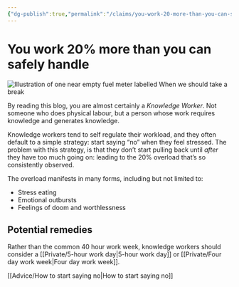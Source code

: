 ```yaml
---
{"dg-publish":true,"permalink":"/claims/you-work-20-more-than-you-can-safely-handle/","tags":["claim,🌲,🌱"]}
---
```



# You work 20% more than you can safely handle

![Illustration of one near empty fuel meter labelled When we should take a break](/img/user/Vaults/quartz/content/notes/images/liz-and-mollie-rest.jpg)

By reading this blog, you are almost certainly a *Knowledge Worker*. Not someone who does physical labour, but a person whose work requires knowledge and generates knowledge.

Knowledge workers tend to self regulate their workload, and they often default to a simple strategy: start saying “no” when they feel stressed. The problem with this strategy, is that they don’t start pulling back until _after_ they have too much going on: leading to the 20% overload that’s so consistently observed.

The overload manifests in many forms, including but not limited to:

- Stress eating
- Emotional outbursts
- Feelings of doom and worthlessness

## Potential remedies

Rather than the common 40 hour work week, knowledge workers should consider a [[Private/5-hour work day\|5-hour work day]] or [[Private/Four day work week\|Four day work week]].

[[Advice/How to start saying no\|How to start saying no]]
